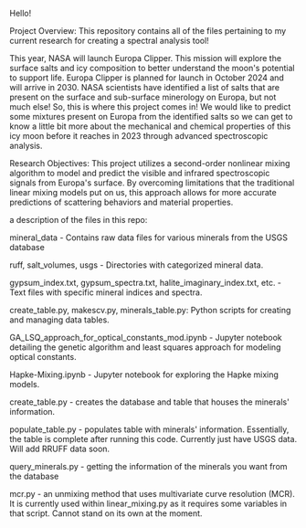 Hello!

Project Overview:
This repository contains all of the files pertaining to my current research for creating a spectral analysis tool! 

This year, NASA will launch Europa Clipper. This mission will explore the surface salts and icy composition to better understand the moon's potential to support life. Europa Clipper is planned for launch in October 2024 and will arrive in 2030. NASA scientists have identified a list of salts that are present on the surface and sub-surface minerology on Europa, but not much else! So, this is where this project comes in! We would like to predict some mixtures present on Europa from the identified salts so we can get to know a little bit more about the mechanical and chemical properties of this icy moon before it reaches in 2023 through advanced spectroscopic analysis.

Research Objectives:
This project utilizes a second-order nonlinear mixing algorithm to model and predict the visible and infrared spectroscopic signals from Europa's surface. By overcoming limitations that the traditional linear mixing models put on us, this approach allows for more accurate predictions of scattering behaviors and material properties.

a description of the files in this repo:

mineral_data - Contains raw data files for various minerals from the USGS database

ruff, salt_volumes, usgs -  Directories with categorized mineral data.

gypsum_index.txt, gypsum_spectra.txt, halite_imaginary_index.txt, etc. - Text files with specific mineral indices and spectra.

create_table.py, makescv.py, minerals_table.py: Python scripts for creating and managing data tables.

GA_LSQ_approach_for_optical_constants_mod.ipynb - Jupyter notebook detailing the genetic algorithm and least squares approach for modeling optical constants.

Hapke-Mixing.ipynb - Jupyter notebook for exploring the Hapke mixing models.

create_table.py - creates the database and table that houses the minerals' information.

populate_table.py - populates table with minerals' information. Essentially, the table is complete after running this code. Currently just have USGS data. Will add RRUFF data soon.

query_minerals.py - getting the information of the minerals you want from the database

mcr.py - an unmixing method that uses multivariate curve resolution (MCR). It is currently used within linear_mixing.py as it requires some variables in that script. Cannot stand on its own at the moment.
